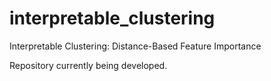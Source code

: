 # interpretable_clustering
Interpretable Clustering: Distance-Based Feature Importance 

Repository currently being developed.
